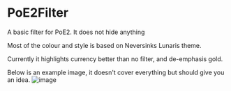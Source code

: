 # PoE2Filter
A basic filter for PoE2. It does not hide anything

Most of the colour and style is based on Neversinks Lunaris theme.

Currently it highlights currency better than no filter, and de-emphasis gold.

Below is an example image, it doesn't cover everything but should give you an idea.
![image](https://github.com/user-attachments/assets/eac0e05a-7b7b-42ba-9a91-c9d33568f62c)


